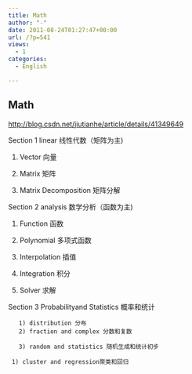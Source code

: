 ```yaml
---
title: Math
author: "-"
date: 2011-08-24T01:27:47+00:00
url: /?p=541
views:
  - 1
categories:
  - English

---
```

## Math
http://blog.csdn.net/jiutianhe/article/details/41349649
  
Section 1 linear 线性代数（矩阵为主) 

1)  Vector 向量

2)  Matrix 矩阵

3)  Matrix Decomposition 矩阵分解

Section 2 analysis 数学分析（函数为主) 

1)  Function 函数

2)  Polynomial 多项式函数

3)  Interpolation 插值

4)  Integration 积分

5)  Solver 求解

Section 3 Probabilityand Statistics 概率和统计

       1) distribution 分布
       2) fraction and complex 分数和复数
    
       3) random and statistics 随机生成和统计初步
    
     1) cluster and regression聚类和回归